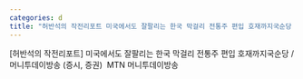 ```yaml
---
categories: d
title: "허반석의 작전리포트 미국에서도 잘팔리는 한국 막걸리 전통주 편입 호재까지국순당  머니투데이방송 증시 증권  MTN 머니투데이방송"
---
```

[허반석의 작전리포트] 미국에서도 잘팔리는 한국 막걸리 전통주 편입 호재까지국순당 / 머니투데이방송 (증시, 증권)&nbsp;&nbsp;MTN 머니투데이방송